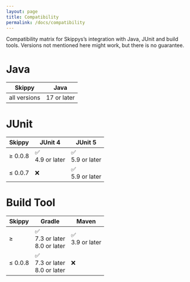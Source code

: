 ```yaml
---
layout: page
title: Compatibility
permalink: /docs/compatibility
---
```


Compatibility matrix for Skippys’s integration with Java, JUnit and build tools. Versions not mentioned here might
work, but there is no guarantee.

# Java

| Skippy       | Java              |
|--------------|-------------------|
| all versions | 17 or later  |


# JUnit

| Skippy  | JUnit 4             | JUnit 5            |
|---------|---------------------|--------------------|
| ≥ 0.0.8 | ✅<br/> 4.9 or later | ✅<br/>5.9 or later |
| ≤ 0.0.7 | ❌                   | ✅<br/>5.9 or later |

# Build Tool

| Skippy  | Gradle                                 | Maven                |
|---------|----------------------------------------|----------------------|
| ≥       | ✅<br/> 7.3 or later<br/> 8.0 or later | ✅<br/> 3.9 or later |
| ≤ 0.0.8 | ✅<br/> 7.3 or later<br/> 8.0 or later | ❌                   |
